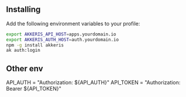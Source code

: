 
## Installing

Add the following environment variables to your profile:

```bash
export AKKERIS_API_HOST=apps.yourdomain.io
export AKKERIS_AUTH_HOST=auth.yourdomain.io
npm -g install akkeris
ak auth:login
````

## Other env 

API_AUTH = "Authorization: ${API_AUTH}"
API_TOKEN = "Authorization: Bearer ${API_TOKEN}"
